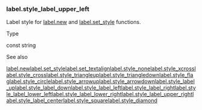 ### label.style\_label\_upper\_left

Label style for [label.new](#fun_label.new) and [label.set\_style](#fun_label.set_style) functions.

Type

const string

See also

[label.new](#fun_label.new)[label.set\_style](#fun_label.set_style)[label.set\_textalign](#fun_label.set_textalign)[label.style\_none](#const_label.style_none)[label.style\_xcross](#const_label.style_xcross)[label.style\_cross](#const_label.style_cross)[label.style\_triangleup](#const_label.style_triangleup)[label.style\_triangledown](#const_label.style_triangledown)[label.style\_flag](#const_label.style_flag)[label.style\_circle](#const_label.style_circle)[label.style\_arrowup](#const_label.style_arrowup)[label.style\_arrowdown](#const_label.style_arrowdown)[label.style\_label\_up](#const_label.style_label_up)[label.style\_label\_down](#const_label.style_label_down)[label.style\_label\_left](#const_label.style_label_left)[label.style\_label\_right](#const_label.style_label_right)[label.style\_label\_lower\_left](#const_label.style_label_lower_left)[label.style\_label\_lower\_right](#const_label.style_label_lower_right)[label.style\_label\_upper\_right](#const_label.style_label_upper_right)[label.style\_label\_center](#const_label.style_label_center)[label.style\_square](#const_label.style_square)[label.style\_diamond](#const_label.style_diamond)
